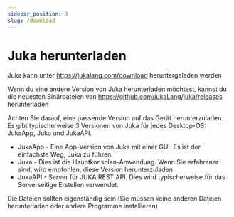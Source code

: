 ```yaml
---
sidebar_position: 3
slug: /download
---
```


# Juka herunterladen

Juka kann unter https://jukalang.com/download heruntergeladen werden

Wenn du eine andere Version von Juka herunterladen möchtest, kannst du die neuesten Binärdateien von https://github.com/jukaLang/juka/releases herunterladen

Achten Sie darauf, eine passende Version auf das Gerät herunterzuladen. Es gibt typischerweise 3 Versionen von Juka für jedes Desktop-OS: JukaApp, Juka und JukaAPI.

- JukaApp - Eine App-Version von Juka mit einer GUI. Es ist der einfachste Weg, Juka zu führen.
- Juka - Dies ist die Hauptkonsolen-Anwendung. Wenn Sie erfahrener sind, wird empfohlen, diese Version herunterzuladen.
- JukaAPI - Server für JUKA REST API. Dies wird typischerweise für das Serverseitige Erstellen verwendet.

Die Dateien sollten eigenständig sein (Sie müssen keine anderen Dateien herunterladen oder andere Programme installieren)
